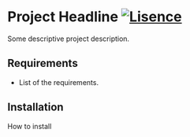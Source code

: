 # Project Headline [![Lisence](https://img.shields.io/packagist/v/projek-xyz/template?style=flat-square)](https://packagist.org/packages/projek-xyz/template)

Some descriptive project description.

## Requirements

- List of the requirements.

## Installation

How to install
